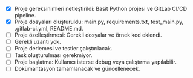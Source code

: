 - [x] Proje gereksinimleri netleştirildi: Basit Python projesi ve GitLab CI/CD pipeline.
- [x] Proje dosyaları oluşturuldu: main.py, requirements.txt, test_main.py, .gitlab-ci.yml, README.md.
- [ ] Proje özelleştirmesi: Gerekli dosyalar ve örnek kod eklendi.
- [ ] Gerekli uzantı yok.
- [ ] Proje derlemesi ve testler çalıştırılacak.
- [ ] Task oluşturulması gerekmiyor.
- [ ] Proje başlatma: Kullanıcı isterse debug veya çalıştırma yapılabilir.
- [ ] Dokümantasyon tamamlanacak ve güncellenecek.

